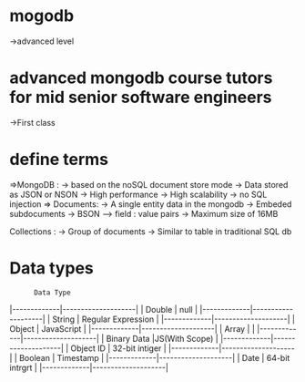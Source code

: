 # mogodb
->advanced level 
# advanced mongodb course tutors for mid senior software engineers

->First class 

# define terms

=>MongoDB :   -> based on the noSQL document store mode
              -> Data stored as JSON or NSON
              -> High performance 
              -> High scalability 
              -> no SQL injection
=> Documents: -> A single entity data in the mongodb
              -> Embeded subdocuments
              -> BSON --> field : value pairs
              -> Maximum size of 16MB

Collections : -> Group of documents
              -> Similar to table in traditional SQL db


               
# Data types 
 
          Data Type                
 |-------------|--------------------|
 | Double      |     null           |
  |-------------|--------------------|
 | String      | Regular Expression |
 |-------------|--------------------|
 | Object      | JavaScript         |
 |-------------|--------------------|
 | Array       |                    |
 |-------------|--------------------|
 | Binary Data |JS(With Scope)      |
 |-------------|--------------------|
 | Object ID   | 32-bit intiger     |
 |-------------|--------------------|
 | Boolean     | Timestamp          |
 |-------------|--------------------|
 | Date        | 64-bit intrgrt     |
 |-------------|--------------------|